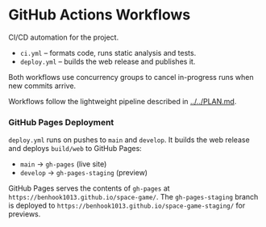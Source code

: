 # GitHub Actions Workflows

CI/CD automation for the project.

- `ci.yml` – formats code, runs static analysis and tests.
- `deploy.yml` – builds the web release and publishes it.

Both workflows use concurrency groups to cancel in-progress runs when new
commits arrive.

Workflows follow the lightweight pipeline described in [../../PLAN.md](../../PLAN.md).

### GitHub Pages Deployment

`deploy.yml` runs on pushes to `main` and `develop`. It builds the web
release and deploys `build/web` to GitHub Pages:

- `main` → `gh-pages` (live site)
- `develop` → `gh-pages-staging` (preview)

GitHub Pages serves the contents of `gh-pages` at
`https://benhook1013.github.io/space-game/`. The `gh-pages-staging`
branch is deployed to
`https://benhook1013.github.io/space-game-staging/` for previews.
